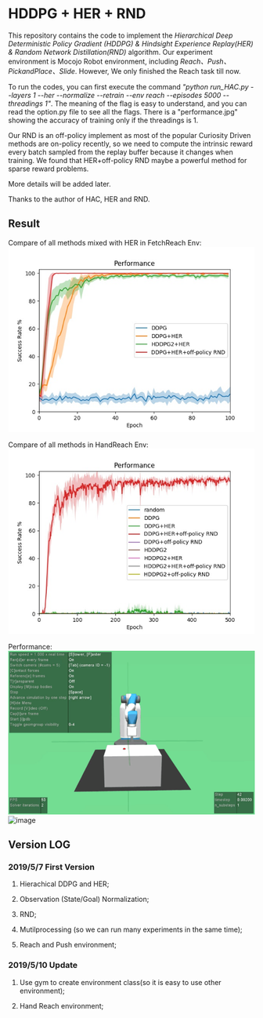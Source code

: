 # HDDPG + HER + RND
This repository contains the code to implement the *Hierarchical Deep Deterministic Policy Gradient (HDDPG) & Hindsight Experience Replay(HER) & Random Network Distillation(RND)* algorithm. Our experiment environment is Mocojo Robot environment, including *Reach、Push、PickandPlace、Slide*. However, We only finished the Reach task till now.

To run the codes, you can first execute the command *"python run_HAC.py --layers 1 --her --normalize  --retrain  --env reach  --episodes 5000 --threadings 1"*. The meaning of the flag is easy to understand, and you can read the option.py file to see all the flags. There is a "performance.jpg" showing the accuracy of training only if the threadings is 1.

Our RND is an off-policy implement as most of the popular Curiosity Driven methods are on-policy recently, so we need to compute the intrinsic reward every batch sampled from the replay buffer because it changes when training. We found that HER+off-policy RND maybe a powerful method for sparse reward problems.

More details will be added later.

Thanks to the author of HAC, HER and RND. 

## Result
Compare of all methods mixed with HER in FetchReach Env:  
![image](https://github.com/YangRui2015/Image/blob/master/compare_DDPG_DDPG%2BHER.jpg) 

Compare of all methods in HandReach Env:  
![image](https://github.com/YangRui2015/Image/blob/master/compare_Random_DDPG.jpg) 

Performance:  
![image](https://github.com/YangRui2015/Image/blob/master/video_0000000-2.gif) 
![image](https://github.com/YangRui2015/Image/blob/master/hand_reach_good.gif) 


## Version LOG

### 2019/5/7 First Version
1.  Hierachical DDPG and HER;

2.  Observation (State/Goal) Normalization;

3.  RND;

4.  Mutilprocessing (so we can run many experiments in the same time);

5. Reach and Push environment;

### 2019/5/10 Update
1. Use gym to create environment class(so it is easy to use other environment);

2. Hand Reach environment;
